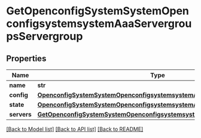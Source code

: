 # GetOpenconfigSystemSystemOpenconfigsystemsystemAaaServergroupsServergroup

## Properties
Name | Type | Description | Notes
------------ | ------------- | ------------- | -------------
**name** | **str** |  | 
**config** | [**OpenconfigSystemSystemOpenconfigsystemsystemAaaServergroupsConfig**](OpenconfigSystemSystemOpenconfigsystemsystemAaaServergroupsConfig.md) |  | [optional] 
**state** | [**OpenconfigSystemSystemOpenconfigsystemsystemAaaServergroupsConfig**](OpenconfigSystemSystemOpenconfigsystemsystemAaaServergroupsConfig.md) |  | [optional] 
**servers** | [**GetOpenconfigSystemSystemOpenconfigsystemsystemAaaServergroupsServers**](GetOpenconfigSystemSystemOpenconfigsystemsystemAaaServergroupsServers.md) |  | [optional] 

[[Back to Model list]](../README.md#documentation-for-models) [[Back to API list]](../README.md#documentation-for-api-endpoints) [[Back to README]](../README.md)



